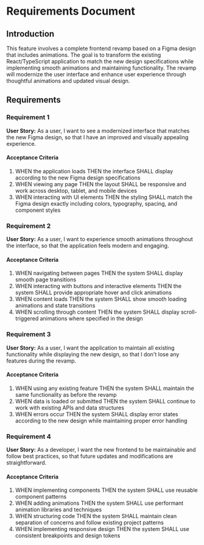 # Requirements Document

## Introduction

This feature involves a complete frontend revamp based on a Figma design that includes animations. The goal is to transform the existing React/TypeScript application to match the new design specifications while implementing smooth animations and maintaining functionality. The revamp will modernize the user interface and enhance user experience through thoughtful animations and updated visual design.

## Requirements

### Requirement 1

**User Story:** As a user, I want to see a modernized interface that matches the new Figma design, so that I have an improved and visually appealing experience.

#### Acceptance Criteria

1. WHEN the application loads THEN the interface SHALL display according to the new Figma design specifications
2. WHEN viewing any page THEN the layout SHALL be responsive and work across desktop, tablet, and mobile devices
3. WHEN interacting with UI elements THEN the styling SHALL match the Figma design exactly including colors, typography, spacing, and component styles

### Requirement 2

**User Story:** As a user, I want to experience smooth animations throughout the interface, so that the application feels modern and engaging.

#### Acceptance Criteria

1. WHEN navigating between pages THEN the system SHALL display smooth page transitions
2. WHEN interacting with buttons and interactive elements THEN the system SHALL provide appropriate hover and click animations
3. WHEN content loads THEN the system SHALL show smooth loading animations and state transitions
4. WHEN scrolling through content THEN the system SHALL display scroll-triggered animations where specified in the design

### Requirement 3

**User Story:** As a user, I want the application to maintain all existing functionality while displaying the new design, so that I don't lose any features during the revamp.

#### Acceptance Criteria

1. WHEN using any existing feature THEN the system SHALL maintain the same functionality as before the revamp
2. WHEN data is loaded or submitted THEN the system SHALL continue to work with existing APIs and data structures
3. WHEN errors occur THEN the system SHALL display error states according to the new design while maintaining proper error handling

### Requirement 4

**User Story:** As a developer, I want the new frontend to be maintainable and follow best practices, so that future updates and modifications are straightforward.

#### Acceptance Criteria

1. WHEN implementing components THEN the system SHALL use reusable component patterns
2. WHEN adding animations THEN the system SHALL use performant animation libraries and techniques
3. WHEN structuring code THEN the system SHALL maintain clean separation of concerns and follow existing project patterns
4. WHEN implementing responsive design THEN the system SHALL use consistent breakpoints and design tokens